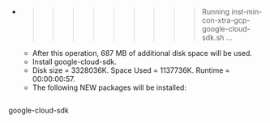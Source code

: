 * >>>>>>>>> Running inst-min-con-xtra-gcp-google-cloud-sdk.sh ...
  * After this operation, 687 MB of additional disk space will be used.
  * Install google-cloud-sdk.
  * Disk size = 3328036K. Space Used = 1137736K. Runtime = 00:00:00:57.
  * The following NEW packages will be installed:
  ```bash
google-cloud-sdk
  ```
